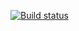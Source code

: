 [![Build status](https://ci.appveyor.com/api/projects/status/m0jpgtvf96u8ywux?svg=true)](https://ci.appveyor.com/project/yooyklon/dom)
